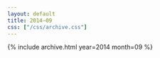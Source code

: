 ```yaml
---
layout: default
title: 2014–09
css: ["/css/archive.css"]
---
```


{% include archive.html year=2014 month=09 %}
